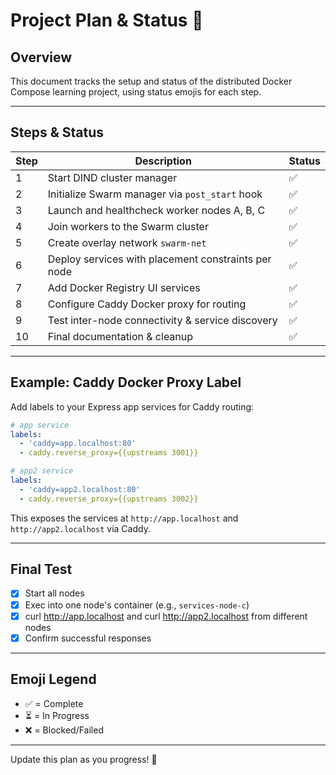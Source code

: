 # Project Plan & Status 🚦

## Overview
This document tracks the setup and status of the distributed Docker Compose learning project, using status emojis for each step.

---

## Steps & Status

| Step | Description | Status |
|------|-------------|--------|
| 1 | Start DIND cluster manager | ✅ |
| 2 | Initialize Swarm manager via `post_start` hook | ✅ |
| 3 | Launch and healthcheck worker nodes A, B, C | ✅ |
| 4 | Join workers to the Swarm cluster | ✅ |
| 5 | Create overlay network `swarm-net` | ✅ |
| 6 | Deploy services with placement constraints per node | ✅ |
| 7 | Add Docker Registry UI services | ✅ |
| 8 | Configure Caddy Docker proxy for routing | ✅ |
| 9 | Test inter-node connectivity & service discovery | ✅ |
| 10 | Final documentation & cleanup | ✅ |

---

## Example: Caddy Docker Proxy Label

Add labels to your Express app services for Caddy routing:
```yaml
# app service
labels:
  - 'caddy=app.localhost:80'
  - caddy.reverse_proxy={{upstreams 3001}}

# app2 service
labels:
  - 'caddy=app2.localhost:80'
  - caddy.reverse_proxy={{upstreams 3002}}
```
This exposes the services at `http://app.localhost` and `http://app2.localhost` via Caddy.

---

## Final Test
- [x] Start all nodes
- [x] Exec into one node's container (e.g., `services-node-c`)
- [x] curl http://app.localhost and curl http://app2.localhost from different nodes
- [x] Confirm successful responses

---

## Emoji Legend
- ✅ = Complete
- ⏳ = In Progress
- ❌ = Blocked/Failed

---

Update this plan as you progress! 🎯
